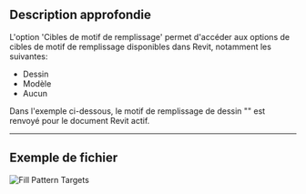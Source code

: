 ## Description approfondie
L'option 'Cibles de motif de remplissage' permet d'accéder aux options de cibles de motif de remplissage disponibles dans Revit, notamment les suivantes:
- Dessin
- Modèle
- Aucun

Dans l'exemple ci-dessous, le motif de remplissage de dessin "<Remplissage uni>" est renvoyé pour le document Revit actif.
___
## Exemple de fichier

![Fill Pattern Targets](./DSRevitNodesUI.FillPatternTargets_img.jpg)
